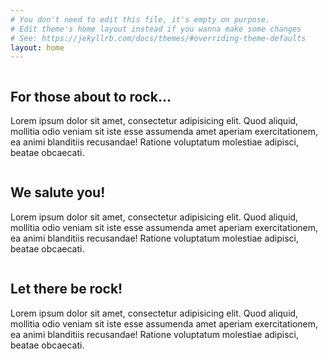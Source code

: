 ```yaml
---
# You don't need to edit this file, it's empty on purpose.
# Edit theme's home layout instead if you wanna make some changes
# See: https://jekyllrb.com/docs/themes/#overriding-theme-defaults
layout: home
---
```


<section>
<div class="container">
  <div class="row align-items-center">
    <div class="col-lg-6 order-lg-2">
      <div class="p-5">
        <img class="img-fluid rounded-circle" src="img/01.jpg" alt="">
      </div>
    </div>
    <div class="col-lg-6 order-lg-1">
      <div class="p-5">
        <h2 class="display-4">For those about to rock...</h2>
        <p>Lorem ipsum dolor sit amet, consectetur adipisicing elit. Quod aliquid, mollitia odio veniam sit iste esse assumenda amet aperiam exercitationem, ea animi blanditiis recusandae! Ratione voluptatum molestiae adipisci, beatae obcaecati.</p>
      </div>
    </div>
  </div>
</div>
</section>

<section>
<div class="container">
  <div class="row align-items-center">
    <div class="col-lg-6">
      <div class="p-5">
        <img class="img-fluid rounded-circle" src="img/02.jpg" alt="">
      </div>
    </div>
    <div class="col-lg-6">
      <div class="p-5">
        <h2 class="display-4">We salute you!</h2>
        <p>Lorem ipsum dolor sit amet, consectetur adipisicing elit. Quod aliquid, mollitia odio veniam sit iste esse assumenda amet aperiam exercitationem, ea animi blanditiis recusandae! Ratione voluptatum molestiae adipisci, beatae obcaecati.</p>
      </div>
    </div>
  </div>
</div>
</section>

<section>
<div class="container">
  <div class="row align-items-center">
    <div class="col-lg-6 order-lg-2">
      <div class="p-5">
        <img class="img-fluid rounded-circle" src="img/03.jpg" alt="">
      </div>
    </div>
    <div class="col-lg-6 order-lg-1">
      <div class="p-5">
        <h2 class="display-4">Let there be rock!</h2>
        <p>Lorem ipsum dolor sit amet, consectetur adipisicing elit. Quod aliquid, mollitia odio veniam sit iste esse assumenda amet aperiam exercitationem, ea animi blanditiis recusandae! Ratione voluptatum molestiae adipisci, beatae obcaecati.</p>
      </div>
    </div>
  </div>
</div>
</section>
